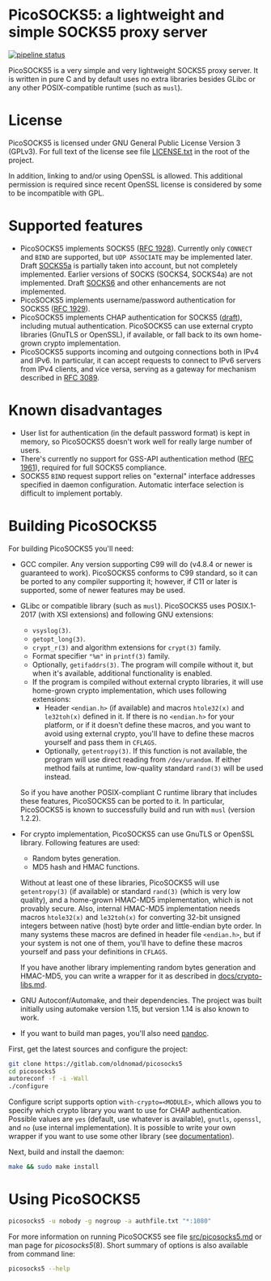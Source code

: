 # PicoSOCKS5: a lightweight and simple SOCKS5 proxy server
[![pipeline status](https://gitlab.com/oldnomad/picosocks5/badges/master/pipeline.svg)](https://gitlab.com/oldnomad/picosocks5/commits/master)

PicoSOCKS5 is a very simple and very lightweight SOCKS5 proxy server.
It is written in pure C and by default uses no extra libraries besides GLibc
or any other POSIX-compatible runtime (such as `musl`).

# License

PicoSOCKS5 is licensed under GNU General Public License Version 3 (GPLv3).
For full text of the license see file [LICENSE.txt](LICENSE.txt) in the
root of the project.

In addition, linking to and/or using OpenSSL is allowed. This additional
permission is required since recent OpenSSL license is considered by some
to be incompatible with GPL.

# Supported features

- PicoSOCKS5 implements SOCKS5 ([RFC 1928](https://www.ietf.org/rfc/rfc1928.txt)).
  Currently only `CONNECT` and `BIND` are supported, but `UDP ASSOCIATE`
  may be implemented later.
  Draft [SOCKS5a](https://datatracker.ietf.org/doc/draft-ietf-aft-socks-pro-v5/)
  is partially taken into account, but not completely implemented.
  Earlier versions of SOCKS (SOCKS4, SOCKS4a) are not implemented.
  Draft [SOCKS6](https://datatracker.ietf.org/doc/draft-olteanu-intarea-socks-6/)
  and other enhancements are not implemented.
- PicoSOCKS5 implements username/password authentication for SOCKS5
  ([RFC 1929](https://www.ietf.org/rfc/rfc1929.txt)).
- PicoSOCKS5 implements CHAP authentication for SOCKS5
  ([draft](https://www.ietf.org/archive/id/draft-ietf-aft-socks-chap-01.txt)),
  including mutual authentication. PicoSOCKS5 can use external crypto libraries
  (GnuTLS or OpenSSL), if available, or fall back to its own home-grown crypto
  implementation.
- PicoSOCKS5 supports incoming and outgoing connections both in IPv4 and
  IPv6. In particular, it can accept requests to connect to IPv6 servers
  from IPv4 clients, and vice versa, serving as a gateway for mechanism
  described in [RFC 3089](https://www.ietf.org/rfc/rfc3089.txt).

# Known disadvantages

- User list for authentication (in the default password format) is kept
  in memory, so PicoSOCKS5 doesn't work well for really large number of users.
- There's currently no support for GSS-API authentication method
  ([RFC 1961](https://www.ietf.org/rfc/rfc1961.txt)), required for full
  SOCKS5 compliance.
- SOCKS5 `BIND` request support relies on "external" interface addresses
  specified in daemon configuration. Automatic interface selection is
  difficult to implement portably.

# Building PicoSOCKS5

For building PicoSOCKS5 you'll need:

- GCC compiler. Any version supporting C99 will do (v4.8.4 or newer is
  guaranteed to work). PicoSOCKS5 conforms to C99 standard, so it can be
  ported to any compiler supporting it; however, if C11 or later
  is supported, some of newer features may be used.

- GLibc or compatible library (such as `musl`). PicoSOCKS5 uses POSIX.1-2017
  (with XSI extensions) and following GNU extensions:

  - `vsyslog(3)`.
  - `getopt_long(3)`.
  - `crypt_r(3)` and algorithm extensions for `crypt(3)` family.
  - Format specifier `"%m"` in `printf(3)` family.
  - Optionally, `getifaddrs(3)`. The program will compile without it,
    but when it's available, additional functionality is enabled.
  - If the program is compiled without external crypto libraries, it
    will use home-grown crypto implementation, which uses following
    extensions:
    - Header `<endian.h>` (if available) and macros `htole32(x)` and
      `le32toh(x)` defined in it. If there is no `<endian.h>` for
      your platform, or if it doesn't define these macros, and you
      want to avoid using external crypto, you'll have to define
      these macros yourself and pass them in `CFLAGS`.
    - Optionally, `getentropy(3)`. If this function is not available,
      the program will use direct reading from `/dev/urandom`. If
      either method fails at runtime, low-quality standard `rand(3)`
      will be used instead.

  So if you have another POSIX-compliant C runtime library that includes
  these features, PicoSOCKS5 can be ported to it. In particular, PicoSOCKS5
  is known to successfully build and run with `musl` (version 1.2.2).

- For crypto implementation, PicoSOCKS5 can use GnuTLS or OpenSSL library.
  Following features are used:

  - Random bytes generation.
  - MD5 hash and HMAC functions.

  Without at least one of these libraries, PicoSOCKS5 will use
  `getentropy(3)` (if available) or standard `rand(3)` (which is very
  low quality), and a home-grown HMAC-MD5 implementation, which is not
  provably secure. Also, internal HMAC-MD5 implementation needs macros
  `htole32(x)` and `le32toh(x)` for converting 32-bit unsigned integers
  between native (host) byte order and little-endian byte order. In many
  systems these macros are defined in header file `<endian.h>`, but if
  your system is not one of them, you'll have to define these macros
  yourself and pass your definitions in `CFLAGS`.

  If you have another library implementing random bytes generation
  and HMAC-MD5, you can write a wrapper for it as described in
  [docs/crypto-libs.md](docs/crypto-libs.md).

- GNU Autoconf/Automake, and their dependencies. The project was built
  initially using automake version 1.15, but version 1.14 is also known
  to work.

- If you want to build man pages, you'll also need [pandoc](https://pandoc.org/).

First, get the latest sources and configure the project:

```bash
git clone https://gitlab.com/oldnomad/picosocks5
cd picosocks5
autoreconf -f -i -Wall
./configure
```

Configure script supports option `with-crypto=<MODULE>`, which allows
you to specify which crypto library you want to use for CHAP authentication.
Possible values are `yes` (default, use whatever is available), `gnutls`,
`openssl`, and `no` (use internal implementation). It is possible to write
your own wrapper if you want to use some other library (see
[documentation](docs/crypto-libs.md)).

Next, build and install the daemon:

```bash
make && sudo make install
```

# Using PicoSOCKS5

```bash
picosocks5 -u nobody -g nogroup -a authfile.txt "*:1080"
```

For more information on running PicoSOCKS5 see file
[src/picosocks5.md](src/picosocks5.md) or man page for _picosocks5_(8).
Short summary of options is also available from command line:

```bash
picosocks5 --help
```
